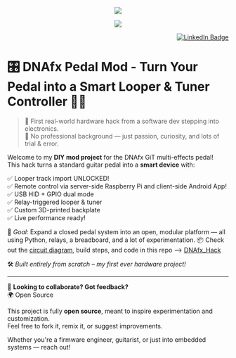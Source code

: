 <p align="center">
  <img src="https://github-readme-stats.vercel.app/api/top-langs/?username=jblackiex&layout=compact&theme=gotham&hide_border=true" />
</p>
<p align="center">
  <a href="https://skillicons.dev">
    <img src="https://skillicons.dev/icons?i=bash,c,cpp,linux,git,docker,cmake,vscode,vim" />
  </a>
</p>
<p align="right">
  <a href="https://www.linkedin.com/in/nbordoni01/">
    <img src="https://img.shields.io/badge/LinkedIn-blue?style=for-the-badge&logo=linkedin&logoColor=white" alt="LinkedIn Badge"/>
  </a>
</p>

# 🎛️ DNAfx Pedal Mod - Turn Your Pedal into a Smart Looper & Tuner Controller 🎸🤖

> 🚨 First real-world hardware hack from a software dev stepping into electronics.  
> 🧠 No professional background — just passion, curiosity, and lots of trial & error.

Welcome to my **DIY mod project** for the DNAfx GiT multi-effects pedal!  
This hack turns a standard guitar pedal into a **smart device** with:

✅ Looper track import UNLOCKED!  
✅ Remote control via server-side Raspberry Pi and client-side Android App!   
✅ USB HID + GPIO dual mode  
✅ Relay-triggered looper & tuner  
✅ Custom 3D-printed backplate  
✅ Live performance ready!

🎯 *Goal:* Expand a closed pedal system into an open, modular platform — all using Python, relays, a breadboard, and a lot of experimentation.
📦 Check out the [circuit diagram](https://lucid.app/lucidchart/801ec904-747f-40c8-86a8-fbb14ffee57e/view?invitationId=inv_92bd5a81-6f77-4953-a02e-ab45b900d2ef&page=0_0#), build steps, and code in this repo --> [DNAfx_Hack](https://github.com/jblackiex/DNAfx_Hack)

🛠️ *Built entirely from scratch – my first ever hardware project!*

---

📢 **Looking to collaborate? Got feedback?**  
🌍 Open Source

This project is fully **open source**, meant to inspire experimentation and customization.  
Feel free to fork it, remix it, or suggest improvements.

Whether you're a firmware engineer, guitarist, or just into embedded systems — reach out!

